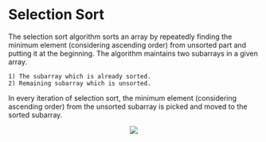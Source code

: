 # Selection Sort
The selection sort algorithm sorts an array by repeatedly finding the minimum element (considering ascending order) from unsorted part and putting it at the beginning. The algorithm maintains two subarrays in a given array.

    1) The subarray which is already sorted.
    2) Remaining subarray which is unsorted.

In every iteration of selection sort, the minimum element (considering ascending order) from the unsorted subarray is picked and moved to the sorted subarray. 

<p align="center">
    <img src="http://www.java2novice.com/images/selectionsort.jpg"?raw="true">
</p>
